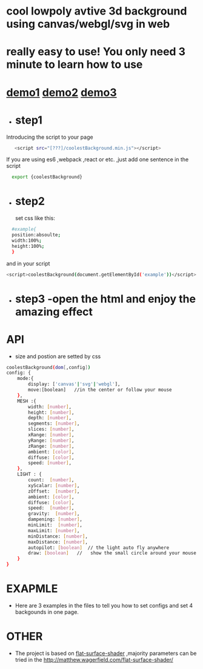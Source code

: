 # cool lowpoly  avtive 3d background using canvas/webgl/svg in web
#  really easy to use! You only need 3 minute to learn how to use
# [demo1]  [demo2]  [demo3]
[demo1]:<https://a49666.github.io/coolest-background/example/example1.html>
[demo2]:<https://a49666.github.io/coolest-background/example/example2.html>
[demo3]:<https://a49666.github.io/coolest-background/example/example3.html>

  - # step1
  Introducing  the script to your page
```sh
   <script src="[???]/coolestBackground.min.js"></script>
```
  If you are using es6 ,webpack ,react or etc. ,just add one sentence in the script
```sh
  export {coolestBackground}
```
- # step2 
  set css like this:
```sh
  #example{
  position:absoulte;
  width:100%;
  height:100%;
  }
```
  and in your script
```sh
<script>coolestBackground(document.getElementById('example'))</script>
```
- # step3 -open the html and enjoy the amazing effect
#  API
- size and postion are setted by css
```sh
coolestBackground(dom[,config])
config: {
    mode:{
        display: ['canvas'|'svg'|'webgl'], 
        move:[boolean]   //in the center or follow your mouse
    },
    MESH :{          
        width: [number],
        height: [number],
        depth: [number],
        segments: [number],
        slices: [number],
        xRange: [number],
        yRange: [number],
        zRange: [number],
        ambient: [color],
        diffuse: [color],
        speed: [number],
    },
    LIGHT : {
        count:  [number],
        xyScalar: [number],
        zOffset:  [number],
        ambient: [color],
        diffuse: [color],
        speed:  [number],
        gravity:  [number],
        dampening: [number],
        minLimit:  [number],
        maxLimit: [number],
        minDistance: [number],
        maxDistance: [number],
        autopilot: [boolean]  // the light auto fly anywhere
        draw: [boolean]   //   show the small circle around your mouse
    }
}
```
#  EXAPMLE
- Here are 3 examples in the files to tell you how to set configs and set 4 backgounds in one page.

#   OTHER
- The project is based on [flat-surface-shader] ,majority parameters can be tried in the http://matthew.wagerfield.com/flat-surface-shader/ 

[flat-surface-shader]: <https://github.com/wagerfield/flat-surface-shader>
